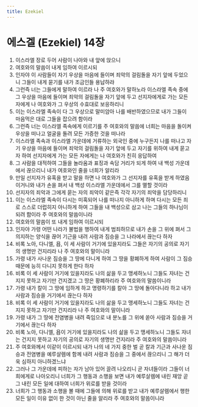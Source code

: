 ```yaml
---
title: Ezekiel
---
```


# 에스겔 (Ezekiel) 14장
1. 이스라엘 장로 두어 사람이 나아와 내 앞에 앉으니
1. 여호와의 말씀이 내게 임하여 이르시되
1. 인자야 이 사람들이 자기 우상을 마음에 들이며 죄악의 걸림돌을 자기 앞에 두었으니 그들이 내게 묻기를 내가 조금인들 용납하랴
1. 그런즉 너는 그들에게 말하여 이르라 나 주 여호와가 말하노라 이스라엘 족속 중에 그 우상을 마음에 들이며 죄악의 걸림돌을 자기 앞에 두고 선지자에게로 가는 모든 자에게 나 여호와가 그 우상의 수효대로 보응하리니
1. 이는 이스라엘 족속이 다 그 우상으로 말미암아 나를 배반하였으므로 내가 그들이 마음먹은 대로 그들을 잡으려 함이라
1. 그런즉 너는 이스라엘 족속에게 이르기를 주 여호와의 말씀에 너희는 마음을 돌이켜 우상을 떠나고 얼굴을 돌려 모든 가증한 것을 떠나라
1. 이스라엘 족속과 이스라엘 가운데에 거류하는 외국인 중에 누구든지 나를 떠나고 자기 우상을 마음에 들이며 죄악의 걸림돌을 자기 앞에 두고 자기를 위하여 내게 묻고자 하여 선지자에게 가는 모든 자에게는 나 여호와가 친히 응답하여
1. 그 사람을 대적하여 그들을 놀라움과 표징과 속담 거리가 되게 하여 내 백성 가운데에서 끊으리니 내가 여호와인 줄을 너희가 알리라
1. 만일 선지자가 유혹을 받고 말을 하면 나 여호와가 그 선지자를 유혹을 받게 하였음이거니와 내가 손을 펴서 내 백성 이스라엘 가운데에서 그를 멸할 것이라
1. 선지자의 죄악과 그에게 묻는 자의 죄악이 같은즉 각각 자기의 죄악을 담당하리니
1. 이는 이스라엘 족속이 다시는 미혹되어 나를 떠나지 아니하게 하며 다시는 모든 죄로 스스로 더럽히지 아니하게 하여 그들을 내 백성으로 삼고 나는 그들의 하나님이 되려 함이라 주 여호와의 말씀이니라
1. 여호와의 말씀이 또 내게 임하여 이르시되
1. 인자야 가령 어떤 나라가 불법을 행하여 내게 범죄하므로 내가 손을 그 위에 펴서 그 의지하는 양식을 끊어 기근을 내려 사람과 짐승을 그 나라에서 끊는다 하자
1. 비록 노아, 다니엘, 욥, 이 세 사람이 거기에 있을지라도 그들은 자기의 공의로 자기의 생명만 건지리라 나 주 여호와의 말이니라
1. 가령 내가 사나운 짐승을 그 땅에 다니게 하여 그 땅을 황폐하게 하여 사람이 그 짐승 때문에 능히 다니지 못하게 한다 하자
1. 비록 이 세 사람이 거기에 있을지라도 나의 삶을 두고 맹세하노니 그들도 자녀는 건지지 못하고 자기만 건지겠고 그 땅은 황폐하리라 주 여호와의 말씀이니라
1. 가령 내가 칼이 그 땅에 임하게 하고 명령하기를 칼아 그 땅에 돌아다니라 하고 내가 사람과 짐승을 거기에서 끊는다 하자
1. 비록 이 세 사람이 거기에 있을지라도 나의 삶을 두고 맹세하노니 그들도 자녀는 건지지 못하고 자기만 건지리라 나 주 여호와의 말이니라
1. 가령 내가 그 땅에 전염병을 내려 죽임으로 내 분노를 그 위에 쏟아 사람과 짐승을 거기에서 끊는다 하자
1. 비록 노아, 다니엘, 욥이 거기에 있을지라도 나의 삶을 두고 맹세하노니 그들도 자녀는 건지지 못하고 자기의 공의로 자기의 생명만 건지리라 주 여호와의 말씀이니라
1. 주 여호와께서 이같이 이르시되 내가 나의 네 가지 중한 벌 곧 칼과 기근과 사나운 짐승과 전염병을 예루살렘에 함께 내려 사람과 짐승을 그 중에서 끊으리니 그 해가 더욱 심하지 아니하겠느냐
1. 그러나 그 가운데에 피하는 자가 남아 있어 끌려 나오리니 곧 자녀들이라 그들이 너희에게로 나아오리니 너희가 그 행동과 소행을 보면 내가 예루살렘에 내린 재앙 곧 그 내린 모든 일에 대하여 너희가 위로를 받을 것이라
1. 너희가 그 행동과 소행을 볼 때에 그들에 의해 위로를 받고 내가 예루살렘에서 행한 모든 일이 이유 없이 한 것이 아닌 줄을 알리라 주 여호와의 말씀이니라